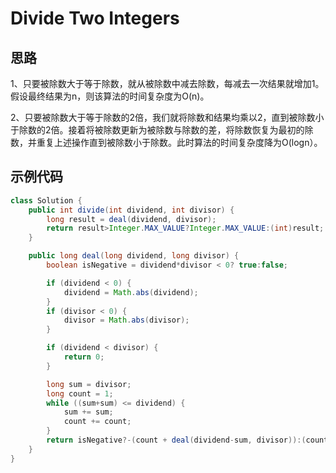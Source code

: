 # Divide Two Integers
## 思路
1、只要被除数大于等于除数，就从被除数中减去除数，每减去一次结果就增加1。假设最终结果为n，则该算法的时间复杂度为O(n)。

2、只要被除数大于等于除数的2倍，我们就将除数和结果均乘以2，直到被除数小于除数的2倍。接着将被除数更新为被除数与除数的差，将除数恢复为最初的除数，并重复上述操作直到被除数小于除数。此时算法的时间复杂度降为O(logn）。
## 示例代码
``` java
class Solution {
    public int divide(int dividend, int divisor) {
        long result = deal(dividend, divisor);
        return result>Integer.MAX_VALUE?Integer.MAX_VALUE:(int)result;
    }

    public long deal(long dividend, long divisor) {
        boolean isNegative = dividend*divisor < 0? true:false;

        if (dividend < 0) {
            dividend = Math.abs(dividend);
        }
        if (divisor < 0) {
            divisor = Math.abs(divisor);
        }

        if (dividend < divisor) {
            return 0;
        }

        long sum = divisor;
        long count = 1;
        while ((sum+sum) <= dividend) {
            sum += sum;
            count += count;
        }
        return isNegative?-(count + deal(dividend-sum, divisor)):(count + deal(dividend-sum, divisor));
    }
}
```
